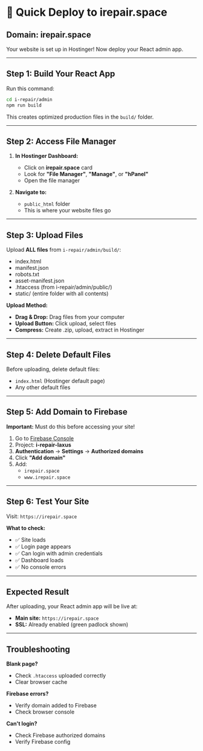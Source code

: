 # 🚀 Quick Deploy to irepair.space

## Domain: irepair.space
Your website is set up in Hostinger! Now deploy your React admin app.

---

## Step 1: Build Your React App

Run this command:
```bash
cd i-repair/admin
npm run build
```

This creates optimized production files in the `build/` folder.

---

## Step 2: Access File Manager

1. **In Hostinger Dashboard:**
   - Click on **irepair.space** card
   - Look for **"File Manager"**, **"Manage"**, or **"hPanel"**
   - Open the file manager

2. **Navigate to:**
   - `public_html` folder
   - This is where your website files go

---

## Step 3: Upload Files

Upload **ALL files** from `i-repair/admin/build/`:
- index.html
- manifest.json  
- robots.txt
- asset-manifest.json
- .htaccess (from i-repair/admin/public/)
- static/ (entire folder with all contents)

**Upload Method:**
- **Drag & Drop:** Drag files from your computer
- **Upload Button:** Click upload, select files
- **Compress:** Create .zip, upload, extract in Hostinger

---

## Step 4: Delete Default Files

Before uploading, delete default files:
- `index.html` (Hostinger default page)
- Any other default files

---

## Step 5: Add Domain to Firebase

**Important:** Must do this before accessing your site!

1. Go to [Firebase Console](https://console.firebase.google.com/)
2. Project: **i-repair-laxus**
3. **Authentication** → **Settings** → **Authorized domains**
4. Click **"Add domain"**
5. Add:
   - `irepair.space`
   - `www.irepair.space`

---

## Step 6: Test Your Site

Visit: `https://irepair.space`

**What to check:**
- ✅ Site loads
- ✅ Login page appears
- ✅ Can login with admin credentials
- ✅ Dashboard loads
- ✅ No console errors

---

## Expected Result

After uploading, your React admin app will be live at:
- **Main site:** `https://irepair.space`
- **SSL:** Already enabled (green padlock shown)

---

## Troubleshooting

**Blank page?**
- Check `.htaccess` uploaded correctly
- Clear browser cache

**Firebase errors?**
- Verify domain added to Firebase
- Check browser console

**Can't login?**
- Check Firebase authorized domains
- Verify Firebase config





